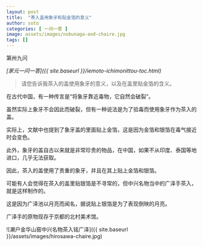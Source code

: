 ```yaml
---
layout: post
title:  "茶入盖用象牙和贴金箔的意义"
author: soto
categories: [ 一问一答 ]
image: assets/images/nobunaga-and-chaire.jpg
tags: []
---
```


第卅九问

*[家元一问一答]({{ site.baseurl }}/iemoto-ichimonittou-toc.html)*

> 请您告诉我茶入的盖使用象牙的意义，以及在盖里贴金箔的含义。

在古代中国，有一种传言是“将象牙靠近毒物，它自然会破裂”。

虽然实际上象牙不会因此而破裂，但有一种说法是为了验毒而使用象牙作为茶入的盖。

实际上，文献中也提到了象牙盖的里面贴上金箔，这是因为金箔和银箔在毒气接近时会变色。

此外，象牙的盖自古以来就是非常珍贵的物品，在中国，如果不从印度、泰国等地进口，几乎无法获取。

因此，茶入的盖使用了贵重的象牙，并且在其上贴上金箔和银箔。

可能有人会觉得在茶入的盖里贴银箔是不寻常的，但中兴名物当中的广泽手茶入，就是这样制作的。

这是因为广泽池以月亮而闻名，据说贴上银箔是为了表现倒映的月亮。

广泽手的原物现存于京都的北村美术馆。

![濑户金华山窑中兴名物茶入铭广泽]({{ site.baseurl }}/assets/images/hirosawa-chaire.jpg)
